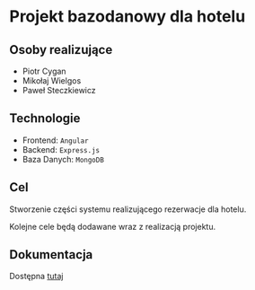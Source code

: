 # Projekt bazodanowy dla hotelu

## Osoby realizujące

* Piotr Cygan
* Mikołaj Wielgos
* Paweł Steczkiewicz

## Technologie

* Frontend: `Angular`
* Backend: `Express.js`
* Baza Danych: `MongoDB`

## Cel

Stworzenie części systemu realizującego rezerwacje dla hotelu.

Kolejne cele będą dodawane wraz z realizacją projektu.

## Dokumentacja

Dostępna [tutaj](./doc.md)
